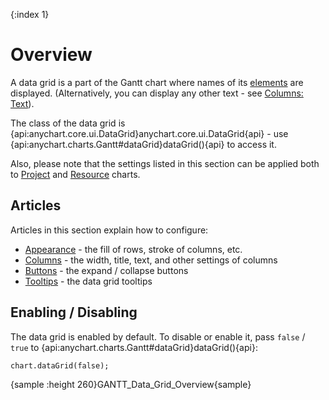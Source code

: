 {:index 1}
# Overview

A data grid is a part of the Gantt chart where names of its [elements](../Elements) are displayed. (Alternatively, you can display any other text - see [Columns: Text](Columns#text_\(labels\))).

The class of the data grid is {api:anychart.core.ui.DataGrid}anychart.core.ui.DataGrid{api} - use {api:anychart.charts.Gantt#dataGrid}dataGrid(){api} to access it.

Also, please note that the settings listed in this section can be applied both to [Project](../Project_Chart) and [Resource](../Resource_Chart) charts.

## Articles

Articles in this section explain how to configure:

* [Appearance](Appearance) - the fill of rows, stroke of columns, etc.
* [Columns](Columns) - the width, title, text, and other settings of columns
* [Buttons](Buttons) - the expand / collapse buttons
* [Tooltips](Tooltips) - the data grid tooltips

## Enabling / Disabling

The data grid is enabled by default. To disable or enable it, pass `false` / `true` to {api:anychart.charts.Gantt#dataGrid}dataGrid(){api}:

```
chart.dataGrid(false);
```

{sample :height 260}GANTT\_Data\_Grid\_Overview{sample}
